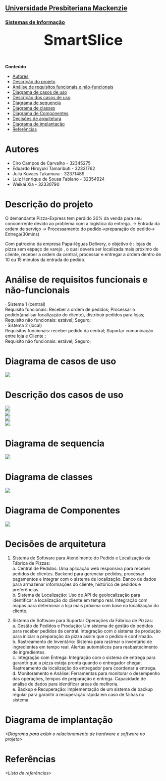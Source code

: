 <h2><a href= "https://www.mackenzie.br">Universidade Presbiteriana Mackenzie</a></h2>
<h3><a href= "https://www.mackenzie.br/graduacao/sao-paulo-higienopolis/sistemas-de-informacao">Sistemas de Informação</a></h3>


<font size="+12"><center>
**SmartSlice**
</center></font>

**Conteúdo**

- [Autores](#autores)
- [Descrição do projeto](#descrição-do-projeto)
- [Análise de requisitos funcionais e não-funcionais](#análise-de-requisitos-funcionais-e-não-funcionais)
- [Diagrama de casos de uso](#diagrama-de-casos-de-uso)
- [Descrição dos casos de uso](#descrição-dos-casos-de-uso)
- [Diagrama de sequencia](#diagrama-de-sequencia)
- [Diagrama de classes](#diagrama-de-classes)
- [Diagrama de Componentes](#diagrama-de-componentes)
- [Decisões de arquitetura](#decisões-de-arquitetura)
- [Diagrama de implantação](#diagrama-de-implantação)
- [Referências](#referências)


# Autores

* Ciro Campos de Carvalho - 32345275
* Eduardo Hiroyuki Tamaributi - 32331762
* Julia Kovacs Takamura - 32371489
* Luiz Henrique de Sousa Fabiano - 32354924
* Weikai Xia - 32330790


# Descrição do projeto

O demandante Pizza-Express tem perdido 30% da venda para seu conconrrente devido ao problema com a logística da entrega.
-> Entrada da ordem de serviço -> Processamento do pedido->preparação do pedido-> Entrega(30mins)

Com patrocino da empresa Papa-léguas Delivery, o objetivo é : lojas de pizza sem espaço de varejo , o qual deverá ser localizada mais próximo do cliente, receber a ordem da central, processar e entregar a ordem dentro de 10 ou 15 minutos da entrada do pedido.


# Análise de requisitos funcionais e não-funcionais

·       Sistema 1 (central)<br>
Requisito funcionais: Receber a ordem de pedidos; Processar o pedido(analisar localização do cliente), distribuir pedidos para lojas;<br>
Requisito não funcionais: estável; Seguro;<br>
·       Sistema 2 (local)<br>
Requisitos funcionais: receber pedido da central; Suportar comunicação entre loja e Cliente ;<br>
Requisito não funcionais: estável; Seguro;

# Diagrama de casos de uso

![](https://imgur.com/qdl8z3i.png)

# Descrição dos casos de uso

![](https://imgur.com/Wi0OP0s.png)<br>
![](https://imgur.com/9RR1D0w.png)<br>
![](https://imgur.com/0UcTTu4.png)<br>
![](https://imgur.com/b7QWes7.png)

# Diagrama de sequencia

![](https://imgur.com/lr5pfTY.png)

# Diagrama de classes

![](https://imgur.com/HJC0IDg.png)

# Diagrama de Componentes

![](https://imgur.com/S0OILaw.png)

# Decisões de arquitetura

1. Sistema de Software para Atendimento do Pedido e Localização da Fábrica de Pizzas:<br>
a. Central de Pedidos:
Uma aplicação web responsiva para receber pedidos de clientes.
Backend para gerenciar pedidos, processar pagamentos e integrar com o sistema de localização.
Banco de dados para armazenar informações do cliente, histórico de pedidos e preferências.<br>
b. Sistema de Localização:
Uso de API de geolocalização para identificar a localização do cliente em tempo real.
Integração com mapas para determinar a loja mais próxima com base na localização do cliente.

2. Sistema de Software para Suportar Operações da Fábrica de Pizzas:<br>
a. Gestão de Pedidos e Produção:
Um sistema de gestão de pedidos para receber pedidos da central.
Integração com o sistema de produção para iniciar a preparação da pizza assim que o pedido é confirmado.<br>
b. Rastreamento de Inventário:
Sistema para rastrear o inventário de ingredientes em tempo real.
Alertas automáticos para reabastecimento de ingredientes.<br>
c. Integração com Entrega:
Integração com o sistema de entrega para garantir que a pizza esteja pronta quando o entregador chegar.
Rastreamento da localização do entregador para coordenar a entrega.<br>
d. Monitoramento e Análise:
Ferramentas para monitorar o desempenho das operações, tempos de preparação e entrega.
Capacidade de análise de dados para identificar áreas de melhoria.<br>
e. Backup e Recuperação:
Implementação de um sistema de backup regular para garantir a recuperação rápida em caso de falhas no sistema.

# Diagrama de implantação

*&lt;Diagrama para exibir o relacionamento de hardware e software no projeto&gt;*

# Referências

*&lt;Lista de referências&gt;*
